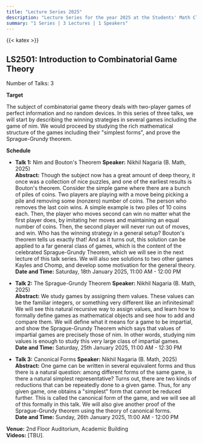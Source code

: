 ```yaml
---
title: "Lecture Series 2025"
description: "Lecture Series for the year 2025 at the Students' Math Club at Indian Statistical Institute, Bangalore."
summary: "1 Series | 3 Lectures | 1 Speakers"
---
```


{{< katex >}}

## LS2501: Introduction to Combinatorial Game Theory

Number of Talks: 3

**Target**

The subject of combinatorial game theory deals with two-player games of perfect information and no random devices. In this series of three talks, we will start by describing the winning strategies in several games including the game of nim. We would proceed by studying the rich mathematical structure of the games including their "simplest forms", and prove the Sprague-Grundy theorem.

**Schedule**

- **Talk 1:** Nim and Bouton's Theorem
  **Speaker:** Nikhil Nagaria (B. Math, 2025)  
  **Abstract:** Though the subject now has a great amount of deep theory, it once was a collection of nice puzzles, and one of the earliest results is Bouton's theorem. Consider the simple game where there are a bunch of piles of coins. Two players are playing with a move being picking a pile and removing some (nonzero) number of coins. The person who removes the last coin wins. A simple example is two piles of 10 coins each. Then, the player who moves second can win no matter what the first player does, by imitating her moves and maintaining an equal number of coins. Then, the second player will never run out of moves, and win. Who has the winning strategy in a general setup? Bouton's theorem tells us exactly that! And as it turns out, this solution can be applied to a far general class of games, which is the content of the celebrated Sprague-Grundy Theorem, which we will see in the next lecture of this talk series. We will also see solutions to two other games Kayles and Chomp, and develop some motivation for the general theory.
  **Date and Time:** Saturday, 18th January 2025, 11:00 AM - 12:00 PM

- **Talk 2:** The Sprague-Grundy Theorem
  **Speaker:** Nikhil Nagaria (B. Math, 2025)  
  **Abstract:** We study games by assigning them values. These values can be the familiar integers, or something very different like an infinitesimal! We will see this natural recursive way to assign values, and learn how to formally define games as mathematical objects and see how to add and compare them. We will define what it means for a game to be impartial, and show the Sprague-Grundy Theorem which says that values of impartial games are precisely those of nim. In other words, studying nim values is enough to study this very large class of impartial games.  
  **Date and Time:** Saturday, 25th January 2025, 11:00 AM - 12:30 PM

- **Talk 3:** Canonical Forms
  **Speaker:** Nikhil Nagaria (B. Math, 2025)  
  **Abstract:** One game can be written in several equivalent forms and thus there is a natural question: among different forms of the same game, is there a natural simplest representative? Turns out, there are two kinds of reductions that can be repeatedly done to a given game. Thus, for any given game, one obtains a "simplest" form that cannot be reduced further. This is called the canonical form of the game, and we will see all of this formally in this talk. We will also give another proof of the Sprague-Grundy theorem using the theory of canonical forms.  
  **Date and Time:** Sunday, 26th January 2025, 11:00 AM - 12:00 PM

**Venue:** 2nd Floor Auditorium, Academic Building  
**Videos:** [TBU].
